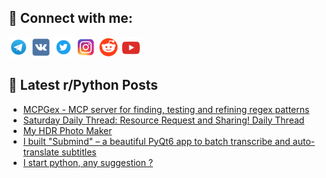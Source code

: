 ## 🔎 Connect with me:
[<img src="https://github.com/bullbesh/bullbesh/blob/main/images/Telegram.png" width="32" height="32" />](https://t.me/bullbesh)
[<img src="https://github.com/bullbesh/bullbesh/blob/main/images/VK.png" width="32" height="32" />](https://vk.com/bullbesh)
[<img src="https://github.com/bullbesh/bullbesh/blob/main/images/Twitter.png" width="32" height="32" />](https://twitter.com/bullbesh1)
[<img src="https://github.com/bullbesh/bullbesh/blob/main/images/Instagram.png" width="32" height="32" />](https://www.instagram.com/bullbesh)
[<img src="https://github.com/bullbesh/bullbesh/blob/main/images/Reddit.png" width="32" height="32" />](https://www.reddit.com/user/bullbesh)
[<img src="https://github.com/bullbesh/bullbesh/blob/main/images/YouTube.png" width="32" height="32" />](https://www.youtube.com/channel/UCtfjRs6uzgq5mfm8S06WTcg)

## 📕 Latest r/Python Posts
<!-- BLOG-POST-LIST:START -->
- [MCPGex - MCP server for finding, testing and refining regex patterns](https://www.reddit.com/r/Python/comments/1lav4s8/mcpgex_mcp_server_for_finding_testing_and/)
- [Saturday Daily Thread: Resource Request and Sharing! Daily Thread](https://www.reddit.com/r/Python/comments/1lauzll/saturday_daily_thread_resource_request_and/)
- [My HDR Photo Maker](https://www.reddit.com/r/Python/comments/1laqarr/my_hdr_photo_maker/)
- [I built &quot;Submind&quot; – a beautiful PyQt6 app to batch transcribe and auto-translate subtitles](https://www.reddit.com/r/Python/comments/1lap8mz/i_built_submind_a_beautiful_pyqt6_app_to_batch/)
- [I start python, any suggestion ?](https://www.reddit.com/r/Python/comments/1lamt13/i_start_python_any_suggestion/)
<!-- BLOG-POST-LIST:END -->
